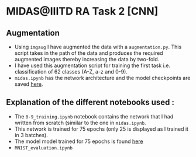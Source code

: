 # MIDAS@IIITD RA Task 2 [CNN]

## Augmentation
- Using `imgaug` I have augmented the data with a `augmentation.py`. This script takes in the path of the data and produces the required augmented images thereby increasing the data by two-fold.
- I have used this augmentation script for training the first task i.e. classification of 62 classes (A-Z, a-z and 0-9).
- `midas.ipynb` has the network architecture and the model checkpoints are saved [here]().

## Explanation of the different notebooks used :
-	The `0-9_training.ipynb` notebook contains the network that I had written from scratch (similar to the one in `midas.ipynb`. 
-	This network is trained for 75 epochs (only 25 is displayed as I trained it in 3 batches).
-	The model model trained for 75 epochs is found [here](https://drive.google.com/file/d/1-4CEtwla2H6YOKTFqsYWgA_9Ic3zgynE/view?usp=sharing)
-	`MNIST_evaluation.ipynb`
